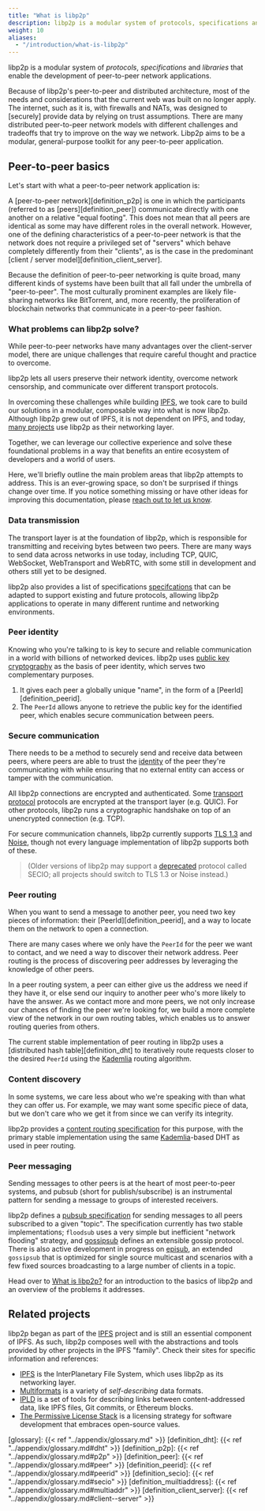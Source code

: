 ```yaml
---
title: "What is libp2p"
description: libp2p is a modular system of protocols, specifications and libraries that enable the development of peer-to-peer network applications.
weight: 10
aliases:
  - "/introduction/what-is-libp2p"
---
```


libp2p is a modular system of *protocols*, *specifications* and *libraries*
that enable the development of peer-to-peer network applications.

Because of libp2p's peer-to-peer and distributed architecture, most of the
needs and considerations that the current web was built on no longer apply.
The internet, such as it is, with firewalls and NATs, was designed to [securely]
provide data by relying on trust assumptions. There are many distributed
peer-to-peer network models with different challenges and tradeoffs that try
to improve on the way we network. Libp2p aims to be a modular, general-purpose
toolkit for any peer-to-peer application.

## Peer-to-peer basics

Let's start with what a peer-to-peer network application is:

A [peer-to-peer network][definition_p2p] is one in which the participants
(referred to as [peers][definition_peer]) communicate directly with one another
on a relative "equal footing". This does not mean that all peers are identical
as some may have different roles in the overall network. However, one of the
defining characteristics of a peer-to-peer network is that the network does not
require a privileged set of "servers" which behave completely differently from
their "clients", as is the case in the predominant
[client / server model][definition_client_server].

Because the definition of peer-to-peer networking is quite broad, many different
kinds of systems have been built that all fall under the umbrella of "peer-to-peer".
The most culturally prominent examples are likely file-sharing networks like BitTorrent,
and, more recently, the proliferation of blockchain networks that communicate in a
peer-to-peer fashion.

### What problems can libp2p solve?

While peer-to-peer networks have many advantages over the client-server model,
there are unique challenges that require careful thought and practice to overcome.

libp2p lets all users preserve their network identity, overcome network censorship,
and communicate over different transport protocols.

In overcoming these challenges while building [IPFS](https://ipfs.io),
we took care to build our solutions in a modular, composable way into what is
now libp2p. Although libp2p grew out of IPFS, it is not dependent on IPFS, and
today, [many projects][built_with_libp2p] use libp2p as their networking layer.

Together, we can leverage our collective experience and solve these foundational
problems in a way that benefits an entire ecosystem of developers and a world of users.

Here, we'll briefly outline the main problem areas that libp2p attempts to address.
This is an ever-growing space, so don't be surprised if things change over time.
If you notice something missing or have other ideas for improving this documentation,
please [reach out to let us know][help_improve_docs].

### Data transmission

The transport layer is at the foundation of libp2p, which is responsible for
transmitting and receiving bytes between two peers. There are many
ways to send data across networks in use today, including TCP, QUIC, WebSocket,
WebTransport and WebRTC, with some still in development and others still yet
to be designed.

libp2p also provides a list of specifications [specifcations](https://github.com/libp2p/specs)
that can be adapted to support existing and future protocols, allowing libp2p applications
to operate in many different runtime and networking environments.

### Peer identity

Knowing who you're talking to is key to secure and reliable communication in a world
with billions of networked devices. libp2p uses
[public key cryptography](https://en.wikipedia.org/wiki/Public-key_cryptography)
as the basis of peer identity, which serves two complementary purposes.

1. It gives each peer a globally unique "name", in the form of a
   [PeerId][definition_peerid].
2. The `PeerId` allows anyone to retrieve the public key for the identified
   peer, which enables secure communication between peers.

### Secure communication

There needs to be a method to securely send and receive data between peers,
where peers are able to trust the [identity](#peer-identity) of the peer they're
communicating with while ensuring that no external entity can access or tamper with
the communication.

All libp2p connections are encrypted and authenticated. Some [transport protocol](#transport)
protocols are encrypted at the transport layer (e.g. QUIC). For other protocols, libp2p runs
a cryptographic handshake on top of an unencrypted connection (e.g. TCP).

For secure communication channels, libp2p currently supports
[TLS 1.3](https://www.ietf.org/blog/tls13/) and [Noise](https://noiseprotocol.org/),
though not every language implementation of libp2p supports both of these.

> (Older versions of libp2p may support a
> [deprecated](https://blog.ipfs.io/2020-08-07-deprecating-secio/) protocol called SECIO;
> all projects should switch to TLS 1.3 or Noise instead.)

### Peer routing

When you want to send a message to another peer, you need two key pieces
of information: their [PeerId][definition_peerid], and a way to locate them
on the network to open a connection.

There are many cases where we only have the `PeerId` for the peer we want to
contact, and we need a way to discover their network address. Peer routing is
the process of discovering peer addresses by leveraging the knowledge of other
peers.

In a peer routing system, a peer can either give us the address we need if they
have it, or else send our inquiry to another peer who's more likely to have the
answer. As we contact more and more peers, we not only increase our chances of
finding the peer we're looking for, we build a more complete view of the network
in our own routing tables, which enables us to answer routing queries from others.

The current stable implementation of peer routing in libp2p uses a
[distributed hash table][definition_dht] to iteratively route requests closer
to the desired `PeerId` using the [Kademlia][wiki_kademlia] routing algorithm.

### Content discovery

In some systems, we care less about who we're speaking with than what they can offer us.
For example, we may want some specific piece of data, but we don't care who we get it from
since we can verify its integrity.

libp2p provides a [content routing specification][spec_content_routing] for this
purpose, with the primary stable implementation using the same
[Kademlia][wiki_kademlia]-based DHT as used in peer routing.

### Peer messaging

Sending messages to other peers is at the heart of most peer-to-peer systems,
and pubsub (short for publish/subscribe) is an instrumental pattern for sending
a message to groups of interested receivers.

libp2p defines a [pubsub specification][spec_pubsub] for sending messages to all
peers subscribed to a given "topic". The specification currently has two stable
implementations; `floodsub` uses a very simple but inefficient  "network flooding"
strategy, and [gossipsub](https://github.com/libp2p/specs/tree/master/pubsub/gossipsub)
defines an extensible gossip protocol.  There is also active development in progress on
[episub](https://github.com/libp2p/specs/blob/master/pubsub/gossipsub/episub.md), an
extended `gossipsub` that is optimized for single source multicast and scenarios with a
few fixed sources broadcasting to a large number of clients in a topic.

Head over to [What is libp2p?](/introduction/what-is-libp2p/) for an introduction
to the basics of libp2p and an overview of the problems it addresses.

## Related projects

libp2p began as part of the [IPFS](https://ipfs.io) project and is still an
essential component of IPFS. As such, libp2p composes well with the abstractions
and tools provided by other projects in the IPFS "family". Check their sites for
specific information and references:

- [IPFS](https://libp2p.io) is the InterPlanetary File System, which uses libp2p as
  its networking layer.
- [Multiformats](https://multiformats.io) is a variety of *self-describing* data formats.
- [IPLD](https://ipld.io) is a set of tools for describing links between content-addressed
  data, like IPFS files, Git commits, or Ethereum blocks.
- [The Permissive License Stack](https://protocol.ai/blog/announcing-the-permissive-license-stack)
  is a licensing strategy for software development that embraces open-source values.

[glossary]: {{< ref "../appendix/glossary.md" >}}
[definition_dht]: {{< ref "../appendix/glossary.md#dht" >}}
[definition_p2p]: {{< ref "../appendix/glossary.md#p2p" >}}
[definition_peer]: {{< ref "../appendix/glossary.md#peer" >}}
[definition_peerid]: {{< ref "../appendix/glossary.md#peerid" >}}
[definition_secio]: {{< ref "../appendix/glossary.md#secio" >}}
[definition_muiltiaddress]: {{< ref "../appendix/glossary.md#multiaddr" >}}
[definition_client_server]: {{< ref "../appendix/glossary.md#client--server" >}}

[spec_content_routing]: https://github.com/libp2p/specs/blob/master/kad-dht/README.md
[spec_pubsub]: https://github.com/libp2p/specs/blob/master/pubsub/README.md
[built_with_libp2p]: https://discuss.libp2p.io/c/ecosystem-community
[help_improve_docs]: https://github.com/libp2p/docs/issues
[wiki_kademlia]: https://en.wikipedia.org/wiki/Kademlia
